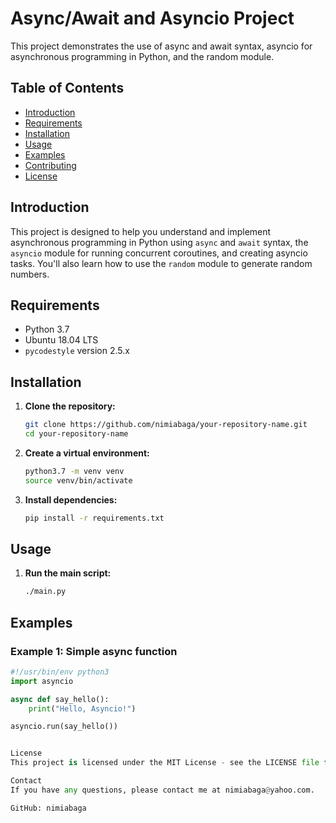 # Async/Await and Asyncio Project

This project demonstrates the use of async and await syntax, asyncio for asynchronous programming in Python, and the random module. 

## Table of Contents

- [Introduction](#introduction)
- [Requirements](#requirements)
- [Installation](#installation)
- [Usage](#usage)
- [Examples](#examples)
- [Contributing](#contributing)
- [License](#license)

## Introduction

This project is designed to help you understand and implement asynchronous programming in Python using `async` and `await` syntax, the `asyncio` module for running concurrent coroutines, and creating asyncio tasks. You'll also learn how to use the `random` module to generate random numbers.

## Requirements

- Python 3.7
- Ubuntu 18.04 LTS
- `pycodestyle` version 2.5.x

## Installation

1. **Clone the repository:**

    ```sh
    git clone https://github.com/nimiabaga/your-repository-name.git
    cd your-repository-name
    ```

2. **Create a virtual environment:**

    ```sh
    python3.7 -m venv venv
    source venv/bin/activate
    ```

3. **Install dependencies:**

    ```sh
    pip install -r requirements.txt
    ```

## Usage

1. **Run the main script:**

    ```sh
    ./main.py
    ```

## Examples

### Example 1: Simple async function

```python
#!/usr/bin/env python3
import asyncio

async def say_hello():
    print("Hello, Asyncio!")

asyncio.run(say_hello())


License
This project is licensed under the MIT License - see the LICENSE file for details.

Contact
If you have any questions, please contact me at nimiabaga@yahoo.com.

GitHub: nimiabaga
